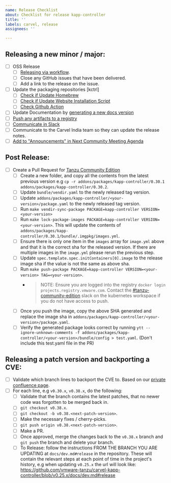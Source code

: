 ```yaml
---
name: Release Checklist
about: Checklist for release kapp-controller
title: ''
labels: carvel, release
assignees: ''

---
```


## Releasing a new minor / major:
- [ ] OSS Release
    - [ ] [Releasing via workflow](https://github.com/vmware-tanzu/carvel-kapp-controller/blob/develop/docs/dev.md#release).
    - [ ] Close any GitHub issues that have been delivered.
    - [ ] Add a link to the release on the issue.
- [ ] Update the packaging repositories [kctrl]
    - [ ] [Check if Update Homebrew](https://hackmd.io/uVpvITUuR4Cbwzkzb7MEpQ?view#Update-Homebrew)
    - [ ] [Check if Update Website Installation Script](https://hackmd.io/uVpvITUuR4Cbwzkzb7MEpQ?view#Update-Website-Installation-Script)
    - [ ] [Check Github Action](https://hackmd.io/uVpvITUuR4Cbwzkzb7MEpQ?view#Update-Github-Action)
- [ ] Update Documentation by [generating a new docs version](#Generate-new-docs-version)
- [ ] [Push any artifacts to a registry](https://hackmd.io/uVpvITUuR4Cbwzkzb7MEpQ?view#Push-OCI-Images-to-Registry)
- [ ] [Communicate in Slack](https://hackmd.io/uVpvITUuR4Cbwzkzb7MEpQ?view#Communicate-in-Slack)
- [ ] Communicate to the Carvel India team so they can update the release notes.
- [ ] [Add to "Announcements" in Next Community Meeting Agenda](https://hackmd.io/uVpvITUuR4Cbwzkzb7MEpQ?view#Announce-in-community-meeting)

## Post Release:
- [ ] Create a Pull Request for [Tanzu Community Edition](https://github.com/vmware-tanzu/community-edition)
    - [ ] Create a new folder, and copy all the contents from the latest previous version e.g `cp -r addons/packages/kapp-controller/0.30.1 addons/packages/kapp-controller/0.30.2`.
    - [ ] Update `bundle/vendir.yaml` to the newly released tag version.
    - [ ] Update `addons/packages/kapp-controller/<your-version>/package.yaml` to the newly released tag version.
    - [ ] Run `make vendir-sync-package PACKAGE=kapp-controller VERSION=<your-version>`
    - [ ] Run `make lock-package-images PACKAGE=kapp-controller VERSION=<your-version>`. This will update the contents of `addons/packages/kapp-controller/0.30.1/bundle/.imgpkg/images.yml`.
    - [ ] Ensure there is only one item in the `images` array for `image.yml` above and that it is the correct sha for the released version. If there are multiple images in the `image.yml` please rerun the previous step.
    - [ ] Update `spec.template.spec.initContainers[0].image` to the release image sha if the value is not the same as above sha.
    - [ ] Run `make push-package PACKAGE=kapp-controller VERSION=<your-version> TAG=<your-version>`.
        - > NOTE: Ensure you are logged into the registry `docker login projects.registry.vmware.com`. Contact the [#tanzu-community-edition](https://kubernetes.slack.com/archives/C02GY94A8KT) slack on the kubernetes workspace if you do not have access to push.
    - [ ] Once you push the image, copy the above SHA generated and replace the image sha in `addons/packages/kapp-controller/<your-version>/package.yaml`.
    - [ ] Verify the generated package looks correct by running `ytt --ignore-unknown-comments -f addons/packages/kapp-controller/<your-version>/bundle/config > test.yaml`. (Don't include this test.yaml file in the PR)

## Releasing a patch version and backporting a CVE:
- [ ] Validate which branch lines to backport the CVE to. Based on our [private confluence page](https://confluence.eng.vmware.com/x/FyIuSQ).
- [ ] For each line, e.g `v0.30.x`, `v0.38.x`, do the following:
    - [ ] Validate that the branch contains the latest patches, that no newer code was forgotten to be merged back in.
    - [ ] `git checkout v0.38.x`.
    - [ ] `git checkout -b v0.38.<next-patch-version>`.
    - [ ] Make the necessary fixes / cherry-picks.
    - [ ] `git push origin v0.38.<next-patch-version>`.
    - [ ] Make a PR.
    - [ ] Once approved, merge the changes back to the `v0.38.x` branch and `git push` the branch and delete your branch.
    - [ ] To Release: follow the instructions FROM THE BRANCH YOU ARE UPDATING at `docs/dev.md#release` in the repository. These will contain the relevant steps at each point of time in the project's history, e.g when updating `v0.25.x` the url will look like: https://github.com/vmware-tanzu/carvel-kapp-controller/blob/v0.25.x/docs/dev.md#release
